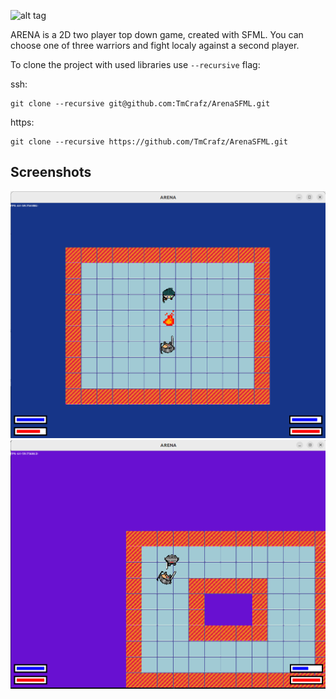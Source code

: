![alt tag](/images/arena.gif "ARENA Logo")

ARENA is a 2D two player top down game, created with SFML.
You can choose one of three warriors and fight localy against a second player.

To clone the project with used libraries use ``` --recursive ``` flag:

ssh:
```
git clone --recursive git@github.com:TmCrafz/ArenaSFML.git
```

https:
```
git clone --recursive https://github.com/TmCrafz/ArenaSFML.git
```

## Screenshots
![alt tag](/images/screenshot-1.png "Screenshot 1")
![alt tag](/images/screenshot-2.png "Screenshot 2")

